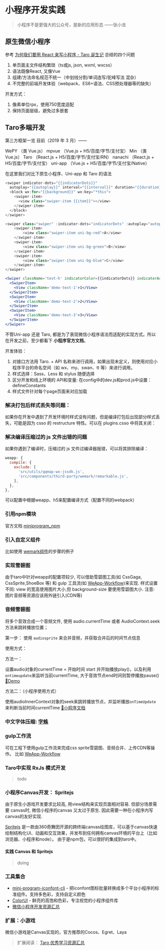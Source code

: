# 小程序开发实践

> 小程序不是更强大的公众号，是新的应用形态 ——张小龙

## 原生微信小程序

参考 [为何我们要用 React 来写小程序 - Taro 诞生记](https://aotu.io/notes/2018/06/25/the-birth-of-taro/index.html)
总结的四个问题

1. 单页面主文件结构繁琐（ts或js, json, wxml, wxcss）
2. 语法既像React, 又像Vue
3. 组建/方法命名规范不统一（中划线分割/单词连写/驼峰写法 混杂）
4. 不完整的前端开发体验（webpack、ES6+语法、CSS预处理器等的缺失）

开发方式：

1. 像素单位rpx，使用750宽度适配
2. 保持页面层级，避免过多嵌套

## Taro多端开发

第三方框架一览
目前（2019 年 3 月）——

WePY （类 Vue.js）
mpvue （Vue.js + H5/百度/字节/支付宝）
Min （类 Vue.js）
Taro （React.js + H5/百度/字节/支付宝/RN）
nanachi （React.js + H5/百度/字节/支付宝）
uni-app （Vue.js + H5/百度/字节/支付宝/Native）

在这里我们对比下原生小程序、Uni-app 和 Taro 的语法

```js
<swiper indicator-dots="{{indicatorDots}}"
  autoplay="{{autoplay}}" interval="{{interval}}" duration="{{duration}}">
  <block wx:for="{{background}}" wx:key="*this">
    <swiper-item>
      <view class="swiper-item {{item}}"></view>
    </swiper-item>
  </block>
</swiper>
```

```js
<swiper class="swiper" :indicator-dots="indicatorDots" :autoplay="autoplay" :interval="interval" :duration="duration">
    <swiper-item>
        <view class="swiper-item uni-bg-red">A</view>
    </swiper-item>
    <swiper-item>
        <view class="swiper-item uni-bg-green">B</view>
    </swiper-item>
    <swiper-item>
        <view class="swiper-item uni-bg-blue">C</view>
    </swiper-item>
</swiper>
```

```jsx
<Swiper className='test-h' indicatorColor={{indicatorDots}} indicatorActiveColor='#333' vertical circular indicatorDots autoplay>
  <SwiperItem>
    <View className='demo-text-1'>1</View>
  </SwiperItem>
  <SwiperItem>
    <View className='demo-text-2'>2</View>
  </SwiperItem>
  <SwiperItem>
    <View className='demo-text-3'>3</View>
  </SwiperItem>
</Swiper>
```

不管Uni-app 还是 Taro, 都是为了表现微信小程序语法而适配的实现方式。所以在开发之前，至少都看下 **小程序官方文档**。

开发体验：

1. 对接口方法用 Taro. + API 名称来进行调用，如果出现未定义，则使用对应小程序平台的命名空间（如 wx、my、swan、tt 等）来进行调用。
2. 样式选择：Sass、Less 和 stylus 随便选择
3. 区分开发和线上环境的 API和变量: 在config中的dev.js和prod.js中设置： defineConstants
4. 样式文件针对每个page页面来对应加载

### 解决打包后样式丢失等问题：

如果你在开发中遇到了开发环境时样式没有问题，但是编译打包后出现部分样式丢失，可能是因为 csso 的 restructure 特性。可以在 plugins.csso 中将其关闭：

### 解决编译压缩过的 js 文件出错的问题

如果你遇到了编译时，压缩过的 js 文件过编译器报错，可以将其排除编译：
```js
weapp: {
  compile: {
    exclude: [
      'src/utils/qqmap-wx-jssdk.js',
      'src/components/third-party/wemark/remarkable.js',
    ],
  },
},
```
可以配置中根据weapp、h5来配置编译方式（配置不同的webpack）

### 引用npm模块

官方文档 [miniprogram_npm](https://developers.weixin.qq.com/miniprogram/dev/devtools/npm.html)

### 引入自定义组件

比如使用 [wemark组件](https://github.com/TooBug/wemark)的步骤的例子

### 实现雪碧图

由于taro中针对weapp的配置项较少, 可以借助雪碧图工具(如 CssGaga, CssSprite,ShoeBox 等) 和 gulp 工具流(如 [WeApp-Workflow](https://github.com/Jeff2Ma/WeApp-Workflow))来实现.
样式设置不同: view 的宽高使用图片大小,但 background-size 要使用雪碧图大小.
注意: 图片音频等资源应该用外链引入(CDN等)


### 音频雪碧图

将多个音效合成一个音频文件, 使用 audio.currentTime 或者 AudioContext.seek 方法来跳转播放位置；

第一步： 使用 `audiosprite` 来合并音频，并获取合并后的时间节点信息

使用方式：

方法一：

设置audio对象的currentTime = 开始时间 start 并开始播放play()，以及利用`ontimeupdate`来监听当前currentTime, 大于音效节点end时间则暂停播放pause()  [🎈Demo](https://gitlab.xunlei.cn/xlsl_web/sj-m-ssl.xunlei.com/tree/master/pages/h5)

方法二：（小程序使用方式）

使用audioInnerContext对象的seek来跳转播放节点，并监听播放`onTimeUpdate`来判断当前时间currentTime  [📝小程序文档](https://developers.weixin.qq.com/miniprogram/dev/api/media/audio/InnerAudioContext.html)

### 中文字体压缩: [字蛛](http://font-spider.org/)

### gulp工作流

可在工程下使用gulp工作流来完成css sprite雪碧图、音频合并、上传CDN等操作。 比如 [WeApp-Workflow](https://github.com/Jeff2Ma/WeApp-Workflow)

### Taro中实现 RxJs 模式开发

> todo

### 小程序Canvas开发： Spritejs

由于原生小游戏开发要求比较高, 用view结构来实现页面相对容易. 但部分场景需要 canvas时, 微信小程序的canvas 又太过于原生. 因此需要一种在小程序内写canvas的友好实现.

[Spritejs](http://spritejs.org/#/) 是一款由360奇舞团开源的跨终端canvas绘图库，可以基于canvas快速绘制结构化UI、动画和交互效果，并发布到任何拥有canvas环境的平台上（比如浏览器、小程序和node）。
由于是npm包，可以很好的集成到taro中。

#### 实践 Canvas 和 Spritejs

> doing

### 工具集合

* [mini-program-iconfont-cli](https://github.com/iconfont-cli/mini-program-iconfont-cli) - 把iconfont图标批量转换成多个平台小程序的标准组件。支持多色彩，支持自定义颜色
* [ColorUI](https://github.com/weilanwl/ColorUI) - 鲜亮的高饱和色彩，专注视觉的小程序组件库
* [微信小程序开发资源汇总](https://github.com/justjavac/awesome-wechat-weapp)

### 扩展：小游戏

微信小游戏是Canvas实现的，官方推荐的Cocos、Egret、Laya

> 扩展阅读： [Taro 优秀学习资源汇总](http://taro-club.jd.com/topic/17/taro-%E4%BC%98%E7%A7%80%E5%AD%A6%E4%B9%A0%E8%B5%84%E6%BA%90%E6%B1%87%E6%80%BB)